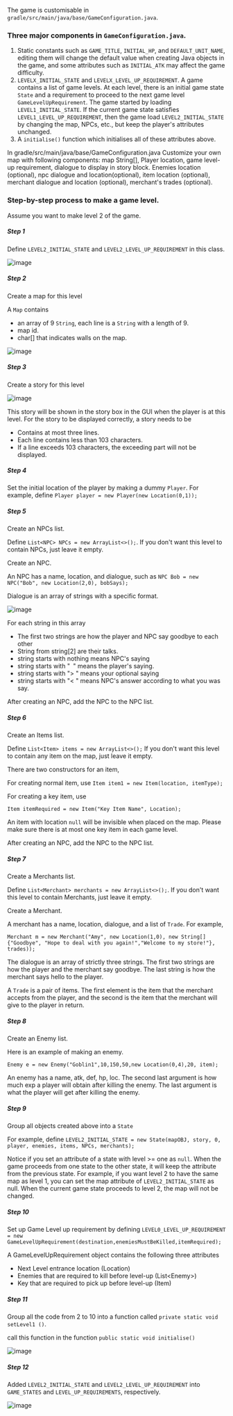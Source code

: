The game is customisable in `gradle/src/main/java/base/GameConfiguration.java`.

### Three major components in `GameConfiguration.java`.

1. Static constants such as `GAME_TITLE`, `INITIAL_HP`, and `DEFAULT_UNIT_NAME`, editing them will change the default value when creating Java objects in the game, and some attributes such as `INITIAL_ATK` may affect the game difficulty.
2. `LEVELX_INITIAL_STATE` and `LEVELX_LEVEL_UP_REQUIREMENT`.  A game contains a list of game levels. At each level, there is an initial game state `State` and a requirement to proceed to the next game level `GameLevelUpRequirement`.  The game started by loading `LEVEL1_INITIAL_STATE`. If the current game state satisfies `LEVEL1_LEVEL_UP_REQUIREMENT`, then the game load `LEVEL2_INITIAL_STATE` by changing the map, NPCs, etc., but keep the player's attributes unchanged.
3. A `initialise()` function which initialises all of these attributes above.

In gradle/src/main/java/base/GameConfiguration.java Customize your own map with following components: map String\[\], Player location, game level-up requirement, dialogue to display in story block. Enemies location (optional), npc dialogue and location(optional), item location (optional), merchant dialogue and location (optional), merchant's trades (optional).


### Step-by-step process to make a game level.

Assume you want to make level 2 of the game.

##### Step 1

Define `LEVEL2_INITIAL_STATE` and `LEVEL2_LEVEL_UP_REQUIREMENT` in this class.

![image](uploads/dda8c56f7e7712413fb04f9848e30314/image.png)

##### Step 2

Create a map for this level

A `Map` contains

- an array of 9 `String`, each line is a `String` with a length of 9.
- map id.
- char\[\] that indicates walls on the map.

![image](uploads/089609f87be25d981b32df492e938153/image.png)

##### Step 3

Create a story for this level

![image](uploads/59e6f26bec0abb4f17fc1569361479e5/image.png)

This story will be shown in the story box in the GUI when the player is at this level. For the story to be displayed correctly, a story needs to be

- Contains at most three lines.
- Each line contains less than 103 characters.
- If a line exceeds 103 characters, the exceeding part will not be displayed.

##### Step 4

Set the initial location of the player by making a dummy `Player`. For example, define `Player player = new Player(new Location(0,1));`

##### Step 5

Create an NPCs list.

Define `List<NPC> NPCs = new ArrayList<>();`. If you don't want this level to contain NPCs, just leave it empty.

Create an NPC.

An NPC has a name, location, and dialogue, such as `NPC Bob = new NPC("Bob", new Location(2,0), bobSays);`

Dialogue is an array of strings with a specific format.

![image](uploads/dd5384d9a9f8b145bbb9abb7717473bf/image.png)

For each string in this array
- The first two strings are how the player and NPC say goodbye to each other
- String from string\[2\] are their talks.
- string starts with nothing means NPC's saying
- string starts with "` `" means the player's saying.
- string starts with "> " means your optional saying
- string starts with "< " means NPC's answer according to what you was say.

After creating an NPC, add the NPC to the NPC list.

##### Step 6

Create an Items list.

Define `List<Item> items = new ArrayList<>();` If you don't want this level to contain any item on the map, just leave it empty.

There are two constructors for an item,

For creating normal item, use `Item item1 = new Item(location, itemType);`

For creating a key item, use 

`Item itemRequired = new Item("Key Item Name", Location);`

An item with location `null` will be invisible when placed on the map. Please make sure there is at most one key item in each game level.

After creating an NPC, add the NPC to the NPC list.

##### Step 7

Create a Merchants list.

Define `List<Merchant> merchants = new ArrayList<>();`. If you don't want this level to contain Merchants, just leave it empty.

Create a Merchant.

A merchant has a name, location, dialogue, and a list of `Trade`. For example, 

`Merchant m = new Merchant("Amy", new Location(1,0), new String[]{"Goodbye", "Hope to deal with you again!","Welcome to my store!"}, trades));`

The dialogue is an array of strictly three strings. The first two strings are how the player and the merchant say goodbye. The last string is how the merchant says hello to the player.

A `Trade` is a pair of items. The first element is the item that the merchant accepts from the player, and the second is the item that the merchant will give to the player in return.

##### Step 8

Create an Enemy list.

Here is an example of making an enemy.

`Enemy e = new Enemy("Goblin1",10,150,50,new Location(0,4),20, item);`

An enemy has a name, atk, def, hp, loc. The second last argument is how much exp a player will obtain after killing the enemy. The last argument is what the player will get after killing the enemy.

##### Step 9

Group all objects created above into a `State`

For example, define `LEVEL2_INITIAL_STATE = new State(mapOBJ, story, 0, player, enemies, items, NPCs, merchants);`

Notice if you set an attribute of a state with level >= one as `null`. When the game proceeds from one state to the other state, it will keep the attribute from the previous state. For example, if you want level 2 to have the same map as level 1, you can set the map attribute of `LEVEL2_INITIAL_STATE` as null. When the current game state proceeds to level 2, the map will not be changed.

##### Step 10

Set up Game Level up requirement by defining `LEVEL0_LEVEL_UP_REQUIREMENT = new GameLevelUpRequirement(destination,enemiesMustBeKilled,itemRequired);`

A GameLevelUpRequirement object contains the following three attributes

- Next Level entrance location (Location)
- Enemies that are required to kill before level-up (List\<Enemy\>)
- Key that are required to pick up before level-up (Item)

##### Step 11

Group all the code from 2 to 10 into a function called `private static void setLevel1 ()`.

call this function in the function `public static void initialise()`

![image](uploads/a3443c47f8e7214afa0d4f266b714612/image.png)

##### Step 12

Added `LEVEL2_INITIAL_STATE` and `LEVEL2_LEVEL_UP_REQUIREMENT` into `GAME_STATES` and `LEVEL_UP_REQUIREMENTS`, respectively.

![image](uploads/f1f2d9eff079a3b9c3eae9fec18e663c/image.png)
